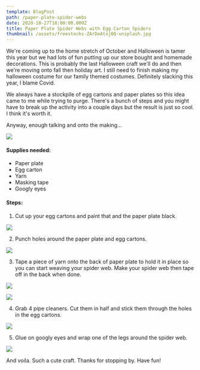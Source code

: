 ```yaml
---
template: BlogPost
path: /paper-plate-spider-webs
date: 2020-10-27T18:00:00.000Z
title: Paper Plate Spider Webs with Egg Carton Spiders
thumbnail: /assets/freestocks-ZArDeAtxj0Q-unsplash.jpg
---
```

We're coming up to the home stretch of October and Halloween is tamer this year but we had lots of fun putting up our store bought and homemade decorations. This is probably the last Halloween craft we'll do and then we're moving onto fall then holiday art. I still need to finish making my halloween costume for our family themed costumes. Definitely slacking this year, I blame Covid. 

We always have a stockpile of egg cartons and paper plates so this idea came to me while trying to purge. There's a bunch of steps and you might have to break up the activity into a couple days but the result is just so cool. I think it's worth it. 

Anyway, enough talking and onto the making...

![](/assets/IMG_9286.jpeg)

#### Supplies needed:

* Paper plate
* Egg carton
* Yarn
* Masking tape
* Googly eyes

#### Steps:

1. Cut up your egg cartons and paint that and the paper plate black. 

![](/assets/IMG_9198.jpeg)

2. Punch holes around the paper plate and egg cartons.

![](/assets/IMG_9257.jpeg)

3. Tape a piece of yarn onto the back of paper plate to hold it in place so you can start weaving your spider web. Make your spider web then tape off in the back when done. 

![](/assets/IMG_9262.jpeg)

![](/assets/IMG_9275.jpeg)

4. Grab 4 pipe cleaners. Cut them in half and stick them through the holes in the egg cartons. 

![](/assets/IMG_9280.jpeg)

5. Glue on googly eyes and wrap one of the legs around the spider web.

![](/assets/IMG_9285.jpeg)

And voila. Such a cute craft. Thanks for stopping by. Have fun!
